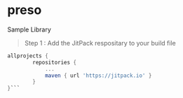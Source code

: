 # preso
Sample Library

> Step 1 : Add the JitPack respositary to your build file

```gradle
allprojects {
		repositories {
			...
			maven { url 'https://jitpack.io' }
		}
}```
